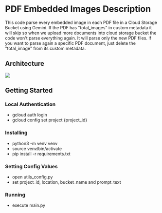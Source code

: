 
# PDF Embedded Images Description

This code parse every embedded image in each PDF file in a Cloud Storage Bucket using Gemini. If the PDF has "total_images" in custom metadata it will skip so when we upload more documents into cloud storage bucket the code won't parse everything again. It will parse only the new PDF files. If you want to parse again a specific PDF document, just delete the "total_image" from its custom metadata.

## Architecture
![ ](https://drive.google.com/uc?export=view&id=1drXGO1p3S0vYa8YZ-xoHY9fiV8d0sDDT)

## Getting Started

### Local Authentication
* gcloud auth login
* gcloud config set project {project_id}

### Installing

* python3 -m venv venv
* source venv/bin/activate
* pip install -r requirements.txt

### Setting Config Values

* open utils_config.py
* set project_id, location, bucket_name and prompt_text

### Running
* execute main.py